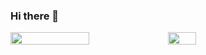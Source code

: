### Hi there 👋

<div style="display: flex; flex-direction: row; width=100">
 <img align="center" width="50%" src="https://github-readme-stats.vercel.app/api?username=MariyanKarakiev&theme=github_dark&show_icons=true" />
 <img align="center" width="30%"src="https://github-readme-stats.vercel.app/api/top-langs/?username=MariyanKarakiev&theme=github_dark&layout=compact)(https://github.com/anuraghazra/github-readme-stats)"/>
</div>
